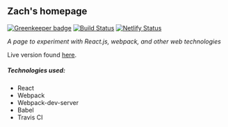 ## Zach's homepage

[![Greenkeeper badge](https://badges.greenkeeper.io/ztoben/react-homepage.svg)](https://greenkeeper.io/)
[![Build Status](https://travis-ci.org/ztoben/react-homepage.svg?branch=master)](https://travis-ci.org/ztoben/react-homepage)
[![Netlify Status](https://api.netlify.com/api/v1/badges/97d1cece-6847-446d-a84f-1c8872d3c09d/deploy-status)](https://app.netlify.com/sites/ztoben-react-homepage/deploys)

_A page to experiment with React.js, webpack, and other web technologies_

Live version found [here](https://ztoben-react-homepage.netlify.com/).

##### Technologies used:
* React
* Webpack
* Webpack-dev-server
* Babel
* Travis CI
